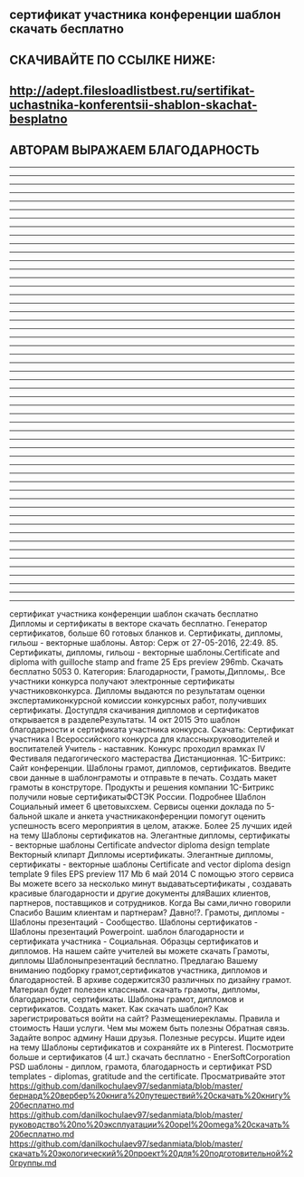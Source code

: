 сертификат участника конференции шаблон скачать бесплатно
--------------------------------------------------
СКАЧИВАЙТЕ ПО ССЫЛКЕ НИЖЕ:
--------------------------------------------------
http://adept.filesloadlistbest.ru/sertifikat-uchastnika-konferentsii-shablon-skachat-besplatno
--------------------------------------------------
АВТОРАМ ВЫРАЖАЕМ БЛАГОДАРНОСТЬ
--------------------------------------------------
--------------------------------------------------
--------------------------------------------------
--------------------------------------------------
--------------------------------------------------
--------------------------------------------------
--------------------------------------------------
--------------------------------------------------
--------------------------------------------------
--------------------------------------------------
--------------------------------------------------
--------------------------------------------------
--------------------------------------------------
--------------------------------------------------
--------------------------------------------------
--------------------------------------------------
--------------------------------------------------
--------------------------------------------------
--------------------------------------------------
--------------------------------------------------
--------------------------------------------------
--------------------------------------------------
--------------------------------------------------
--------------------------------------------------
--------------------------------------------------
--------------------------------------------------
--------------------------------------------------
--------------------------------------------------
--------------------------------------------------
--------------------------------------------------
--------------------------------------------------
--------------------------------------------------
--------------------------------------------------
--------------------------------------------------
--------------------------------------------------
--------------------------------------------------
--------------------------------------------------
--------------------------------------------------
--------------------------------------------------
--------------------------------------------------
--------------------------------------------------
--------------------------------------------------
--------------------------------------------------
--------------------------------------------------
--------------------------------------------------
--------------------------------------------------
--------------------------------------------------
--------------------------------------------------
--------------------------------------------------
--------------------------------------------------
--------------------------------------------------
--------------------------------------------------
--------------------------------------------------
сертификат участника конференции шаблон скачать бесплатно Дипломы и сертификаты в векторе скачать бесплатно. Генератор сертификатов, больше 60 готовых бланков и. Сертификаты, дипломы, гильош - векторные шаблоны. Автор: Серж от 27-05-2016, 22:49. 85. Сертификаты, дипломы, гильош - векторные шаблоны.Certificate and diploma with guilloche stamp and frame 25 Eps  preview  296mb. Скачать бесплатно 5053 0. Категория: Благодарности, Грамоты,Дипломы,. Все участники конкурса получают электронные сертификаты участниковконкурса.  Дипломы выдаются по результатам оценки экспертамиконкурсной комиссии конкурсных работ, получивших сертификаты.  Доступдля скачивания дипломов и сертификатов открывается в разделеРезультаты. 14 окт 2015  Это шаблон благодарности и сертификата участника конкурса.  Скачать: Сертификат участника I Всероссийского конкурса для классныхруководителей и воспитателей Учитель - наставник. Конкурс проходил врамках IV Фестиваля педагогического мастераства Дистанционная. 1С-Битрикс: Сайт конференции. Шаблоны грамот, дипломов, сертификатов. Введите свои данные в шаблонграмоты и отправьте в печать. Создать макет грамоты в конструторе. Продукты и решения компании 1С-Битрикс получили новые сертификатыФСТЭК России. Подробнее  Шаблон Социальный имеет 6 цветовыхсхем.  Сервисы оценки доклада по 5-бальной шкале и анкета участникаконференции помогут оценить успешность всего мероприятия в целом, атакже. Более 25 лучших идей на тему Шаблоны сертификатов на. Элегантные дипломы, сертификаты - векторные шаблоны  Certificate andvector diploma design template  Векторный клипарт  Дипломы исертификаты. Элегантные дипломы, сертификаты - векторные шаблоны Certificate and vector diploma design template 9 files  EPS  preview  117 Mb
6 май 2014  С помощью этого сервиса Вы можете всего за несколько минут выдаватьсертификаты , создавать красивые благодарности и другие документы дляВаших клиентов, партнеров, поставщиков и сотрудников. Когда Вы сами,лично говорили Спасибо Вашим клиентам и партнерам? Давно!?. Грамоты, дипломы - Шаблоны презентаций - Сообщество. Шаблоны сертификатов - Шаблоны презентаций Powerpoint. шаблон благодарности и сертификата участника - Социальная. Образцы сертификатов и дипломов. На нашем сайте учителей вы можете скачать Грамоты, дипломы Шаблоныпрезентаций бесплатно.  Предлагаю Вашему вниманию подборку грамот,сертификатов участника, дипломов и благодарностей. В архиве содержится30 различных по дизайну грамот. Материал будет полезен классным. скачать грамоты, дипломы, благодарности, сертификаты. Шаблоны грамот, дипломов и сертификатов. Создать макет. Как скачать шаблон? Как зарегистрироваться  войти на сайт? Размещениерекламы. Правила и стоимость  Наши услуги. Чем мы можем быть полезны Обратная связь. Задайте вопрос админу  Наши друзья. Полезные ресурсы. Ищите идеи на тему Шаблоны сертификатов и сохраняйте их в Pinterest. Посмотрите больше  и сертификатов (4 шт.) скачать бесплатно - EnerSoftCorporation  PSD шаблоны - диплом, грамота, благодарность и сертификат PSD templates - diplomas, gratitude and the certificate. Просматривайте этот
https://github.com/danilkochulaev97/sedanmiata/blob/master/бернард%20вербер%20книга%20путешествий%20скачать%20книгу%20бесплатно.md
https://github.com/danilkochulaev97/sedanmiata/blob/master/руководство%20по%20эксплуатации%20opel%20omega%20скачать%20бесплатно.md
https://github.com/danilkochulaev97/sedanmiata/blob/master/скачать%20экологический%20проект%20для%20подготовительной%20группы.md